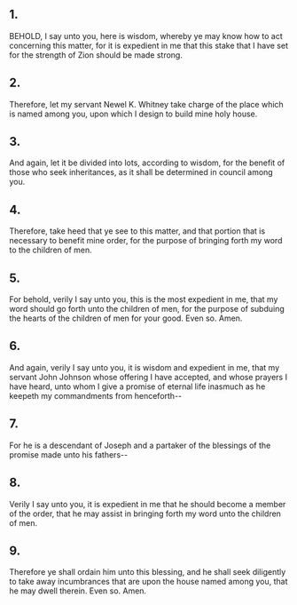 ## 1.
BEHOLD, I say unto you, here is wisdom, whereby ye may know how to act concerning this matter, for it is expedient in me that this stake that I have set for the strength of Zion should be made strong.
## 2.
Therefore, let my servant Newel K. Whitney take charge of the place which is named among you, upon which I design to build mine holy house.
## 3.
And again, let it be divided into lots, according to wisdom, for the benefit of those who seek inheritances, as it shall be determined in council among you.
## 4.
Therefore, take heed that ye see to this matter, and that portion that is necessary to benefit mine order, for the purpose of bringing forth my word to the children of men.
## 5.
For behold, verily I say unto you, this is the most expedient in me, that my word should go forth unto the children of men, for the purpose of subduing the hearts of the children of men for your good. Even so. Amen.
## 6.
And again, verily I say unto you, it is wisdom and expedient in me, that my servant John Johnson whose offering I have accepted, and whose prayers I have heard, unto whom I give a promise of eternal life inasmuch as he keepeth my commandments from henceforth--
## 7.
For he is a descendant of Joseph and a partaker of the blessings of the promise made unto his fathers--
## 8.
Verily I say unto you, it is expedient in me that he should become a member of the order, that he may assist in bringing forth my word unto the children of men.
## 9.
Therefore ye shall ordain him unto this blessing, and he shall seek diligently to take away incumbrances that are upon the house named among you, that he may dwell therein. Even so. Amen.
